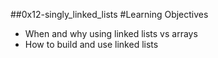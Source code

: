 ##0x12-singly_linked_lists
#Learning Objectives
- When and why using linked lists vs arrays
- How to build and use linked lists

